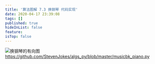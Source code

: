 ```yaml
---
title: '算法图解 7.3 换钢琴 代码实现'
date: 2020-04-17 23:39:08
tags: []
published: true
hideInList: false
feature: 
isTop: false
---
```


![换钢琴的有向图](https://StevenJokes.github.io//post-images/1587141661513.jpg)
https://github.com/StevenJokes/algs_py/blob/master/musicbk_piano.py